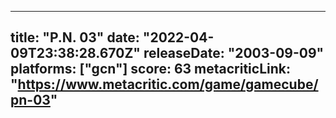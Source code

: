 
---
title: "P.N. 03"
date: "2022-04-09T23:38:28.670Z"
releaseDate: "2003-09-09"
platforms: ["gcn"]
score: 63
metacriticLink: "https://www.metacritic.com/game/gamecube/pn-03"
---
